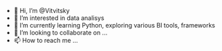 - 👋 Hi, I’m @Vitvitsky
- 👀 I’m interested in data analisys
- 🌱 I’m currently learning Python, exploring various BI tools, frameworks
- 💞️ I’m looking to collaborate on ...
- 📫 How to reach me ...

<!---
Vitvitsky/Vitvitsky is a ✨ special ✨ repository because its `README.md` (this file) appears on your GitHub profile.
You can click the Preview link to take a look at your changes.
--->
